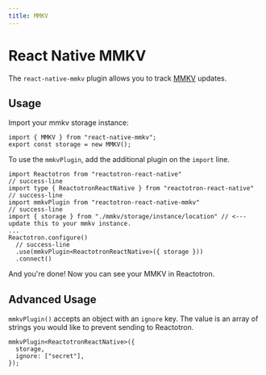 ```yaml
---
title: MMKV
---
```


# React Native MMKV

The `react-native-mmkv` plugin allows you to track [MMKV](https://github.com/mrousavy/react-native-mmkv) updates.

## Usage

Import your mmkv storage instance:

```tsx
import { MMKV } from "react-native-mmkv";
export const storage = new MMKV();
```

To use the `mmkvPlugin`, add the additional plugin on the `import` line.

```tsx
import Reactotron from "reactotron-react-native"
// success-line
import type { ReactotronReactNative } from "reactotron-react-native"
// success-line
import mmkvPlugin from "reactotron-react-native-mmkv"
// success-line
import { storage } from "./mmkv/storage/instance/location" // <--- update this to your mmkv instance.
...
Reactotron.configure()
  // success-line
  .use(mmkvPlugin<ReactotronReactNative>({ storage }))
  .connect()
```

And you're done! Now you can see your MMKV in Reactotron.

## Advanced Usage

`mmkvPlugin()` accepts an object with an `ignore` key. The value is an array of strings you would like to prevent sending to Reactotron.

```tsx
mmkvPlugin<ReactotronReactNative>({
  storage,
  ignore: ["secret"],
});
```
